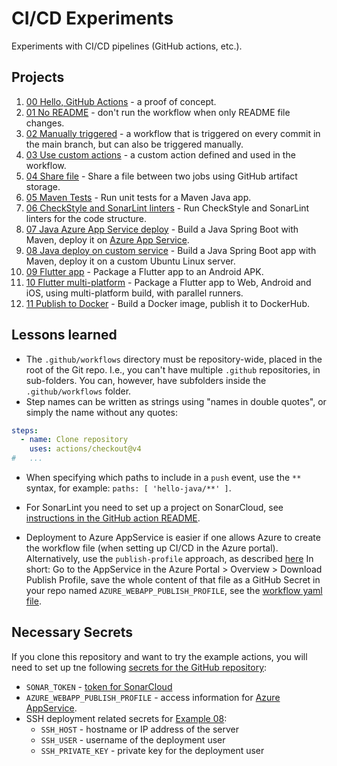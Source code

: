 # CI/CD Experiments

Experiments with CI/CD pipelines (GitHub actions, etc.).

## Projects

1. [00 Hello, GitHub Actions](/.github/workflows/00-hello-github-actions.yml) - a proof of concept.
2. [01 No README](.github/workflows/01-no-readme.yml) - don't run the workflow when only README file
   changes.
3. [02 Manually triggered]() - a workflow that is triggered on every commit in the main branch, but
   can also be triggered manually.
4. [03 Use custom actions](.github/workflows/03-reuse-local-action.yml) - a custom action defined
   and used in the workflow.
5. [04 Share file](.github/workflows/04-share-file.yml) - Share a file between two jobs using GitHub
   artifact storage.
6. [05 Maven Tests](.github/workflows/05-maven-tests.yml) - Run unit tests for a Maven Java app.
7. [06 CheckStyle and SonarLint linters](.github/workflows/06-linters.yml) - Run CheckStyle and
   SonarLint linters for the code structure.
8. [07 Java Azure App Service deploy](.github/workflows/07-java-azure-app-service.yml) - Build a
   Java Spring Boot with Maven, deploy it on
   [Azure App Service](https://azure.microsoft.com/en-us/products/app-service).
9. [08 Java deploy on custom service](.github/workflows/08-java-on-custom-server.yml) - Build a Java
   Spring Boot app with Maven, deploy it on a custom Ubuntu Linux server.
10. [09 Flutter app](.github/workflows/09-flutter-app.yml) - Package a Flutter app to an Android
    APK.
11. [10 Flutter multi-platform](.github/workflows/10-flutter-multi-platform.yml) - Package a Flutter
    app to Web, Android and iOS, using multi-platform build, with parallel runners.
12. [11 Publish to Docker](.github/workflows/11-publish-to-docker.yml) - Build a Docker image,
    publish it to DockerHub.

## Lessons learned

- The `.github/workflows` directory must be repository-wide, placed in the root of the Git repo.
  I.e., you can't have multiple `.github` repositories, in sub-folders. You can, however, have
  subfolders inside the `.github/workflows` folder.
- Step names can be written as strings using "names in double quotes", or simply the name without
  any quotes:

```yaml
steps:
  - name: Clone repository
    uses: actions/checkout@v4
#   ...
```

- When specifying which paths to include in a `push` event, use the `**` syntax, for example:
  `paths: [ 'hello-java/**' ]`.

- For SonarLint you need to set up a project on SonarCloud,
  see [instructions in the GitHub action README](https://github.com/SonarSource/sonarcloud-github-action?tab=readme-ov-file#requirements).

- Deployment to Azure AppService is easier if one allows Azure to create the workflow file (when
  setting up CI/CD in the Azure portal). Alternatively, use the `publish-profile` approach, as
  described
  [here](https://learn.microsoft.com/en-us/azure/app-service/deploy-github-actions#set-up-a-github-actions-workflow-manually)
  In short: Go to the AppService in the Azure Portal > Overview > Download Publish Profile, save the
  whole content of that file as a GitHub Secret in your repo named
  `AZURE_WEBAPP_PUBLISH_PROFILE`, see the
  [workflow yaml file](.github/workflows/07-java-azure-app-service.yml#L50).

## Necessary Secrets

If you clone this repository and want to try the example actions, you will need to set up tne
following [secrets for the GitHub repository](https://docs.github.com/en/actions/security-guides/using-secrets-in-github-actions):

- `SONAR_TOKEN` - [token for SonarCloud](https://sonarcloud.io/account/security)
- `AZURE_WEBAPP_PUBLISH_PROFILE` - access information
  for [Azure AppService](https://learn.microsoft.com/en-us/azure/app-service/deploy-github-actions#set-up-a-github-actions-workflow-manually).
- SSH deployment related secrets for [Example 08](.github/workflows/08-java-on-custom-server.yml):
    - `SSH_HOST` - hostname or IP address of the server
    - `SSH_USER` - username of the deployment user
    - `SSH_PRIVATE_KEY` - private key for the deployment user
